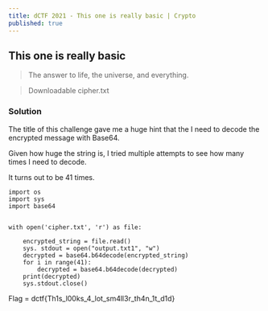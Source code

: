 ```yaml
---
title: dCTF 2021 - This one is really basic | Crypto
published: true
---
```


## [](#header-2)This one is really basic

> The answer to life, the universe, and everything.

> Downloadable cipher.txt

### [](#header-3)Solution

The title of this challenge gave me a huge hint that the I need to decode the encrypted message with Base64.

Given how huge the string is, I tried multiple attempts to see how many times I need to decode.

It turns out to be 41 times.

```
import os
import sys
import base64


with open('cipher.txt', 'r') as file:

    encrypted_string = file.read()
    sys. stdout = open("output.txt1", "w")
    decrypted = base64.b64decode(encrypted_string)
    for i in range(41):
        decrypted = base64.b64decode(decrypted)
    print(decrypted)
    sys.stdout.close()
```

Flag = dctf{Th1s_l00ks_4_lot_sm4ll3r_th4n_1t_d1d}
